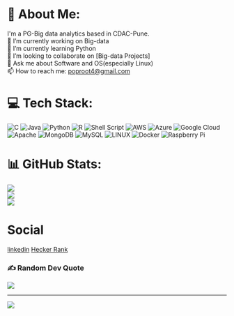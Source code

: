 # 💫 About Me:
I'm a PG-Big data analytics based in CDAC-Pune.<br>🔭 I’m currently working on Big-data<br>🌱 I’m currently learning Python<br>👯 I’m looking to collaborate on [Big-data Projects]<br>💬 Ask me about Software and OS(especially Linux)<br>📫 How to reach me: poproot4@gmail.com<br>


# 💻 Tech Stack:
![C](https://img.shields.io/badge/c-%2300599C.svg?style=for-the-badge&logo=c&logoColor=white) ![Java](https://img.shields.io/badge/java-%23ED8B00.svg?style=for-the-badge&logo=java&logoColor=white) ![Python](https://img.shields.io/badge/python-3670A0?style=for-the-badge&logo=python&logoColor=ffdd54) ![R](https://img.shields.io/badge/r-%23276DC3.svg?style=for-the-badge&logo=r&logoColor=white) ![Shell Script](https://img.shields.io/badge/shell_script-%23121011.svg?style=for-the-badge&logo=gnu-bash&logoColor=white) ![AWS](https://img.shields.io/badge/AWS-%23FF9900.svg?style=for-the-badge&logo=amazon-aws&logoColor=white) ![Azure](https://img.shields.io/badge/azure-%230072C6.svg?style=for-the-badge&logo=azure-devops&logoColor=white) ![Google Cloud](https://img.shields.io/badge/Google%20Cloud-%234285F4.svg?style=for-the-badge&logo=google-cloud&logoColor=white) ![Apache](https://img.shields.io/badge/apache-%23D42029.svg?style=for-the-badge&logo=apache&logoColor=white) ![MongoDB](https://img.shields.io/badge/MongoDB-%234ea94b.svg?style=for-the-badge&logo=mongodb&logoColor=white) ![MySQL](https://img.shields.io/badge/mysql-%2300f.svg?style=for-the-badge&logo=mysql&logoColor=white) ![LINUX](https://img.shields.io/badge/Linux-FCC624?style=for-the-badge&logo=linux&logoColor=black) ![Docker](https://img.shields.io/badge/docker-%230db7ed.svg?style=for-the-badge&logo=docker&logoColor=white) ![Raspberry Pi](https://img.shields.io/badge/-RaspberryPi-C51A4A?style=for-the-badge&logo=Raspberry-Pi)
# 📊 GitHub Stats:
![](https://github-readme-stats.vercel.app/api?username=Parth-root&theme=great-gatsby&hide_border=false&include_all_commits=true&count_private=true)<br/>
![](https://github-readme-streak-stats.herokuapp.com/?user=Parth-root&theme=great-gatsby&hide_border=false)<br/>
![](https://github-readme-stats.vercel.app/api/top-langs/?username=Parth-root&theme=great-gatsby&hide_border=false&include_all_commits=true&count_private=true&layout=compact)

# Social
[linkedin](https://www.linkedin.com/in/parth-jansari-63393616b/)
[Hecker Rank](https://www.hackerrank.com/poproot4)


### ✍️ Random Dev Quote
![](https://quotes-github-readme.vercel.app/api?type=horizontal&theme=radical)

---
[![](https://visitcount.itsvg.in/api?id=Parth-root&icon=0&color=0)](https://visitcount.itsvg.in)
